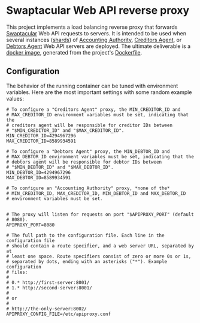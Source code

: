 Swaptacular Web API reverse proxy
=================================

This project implements a load balancing reverse proxy that forwards
[Swaptacular] Web API requests to servers. It is intended to be used when
several instances ([shards]) of [Accounting Authority], [Creditors Agent],
or [Debtors Agent] Web API servers are deployed. The ultimate deliverable is
a [docker image], generated from the project's
[Dockerfile](../master/Dockerfile).


Configuration
-------------

The behavior of the running container can be tuned with environment
variables. Here are the most important settings with some random
example values:

```shell
# To configure a "Creditors Agent" proxy, the MIN_CREDITOR_ID and
# MAX_CREDITOR_ID environment variables must be set, indicating that the
# creditors agent will be responsible for creditor IDs between
# "$MIN_CREDITOR_ID" and "$MAX_CREDITOR_ID".
MIN_CREDITOR_ID=4294967296
MAX_CREDITOR_ID=8589934591

# To configure a "Debtors Agent" proxy, the MIN_DEBTOR_ID and
# MAX_DEBTOR_ID environment variables must be set, indicating that the
# debtors agent will be responsible for debtor IDs between
# "$MIN_DEBTOR_ID" and "$MAX_DEBTOR_ID".
MIN_DEBTOR_ID=4294967296
MAX_DEBTOR_ID=8589934591

# To configure an "Accounting Authority" proxy, *none of the*
# MIN_CREDITOR_ID, MAX_CREDITOR_ID, MIN_DEBTOR_ID and MAX_DEBTOR_ID
# environment variables must be set.


# The proxy will listen for requests on port "$APIPROXY_PORT" (default
# 8080).
APIPROXY_PORT=8080

# The full path to the configuration file. Each line in the configuration file
# should contain a route specifier, and a web server URL, separated by at
# least one space. Route specifiers consist of zero or more 0s or 1s,
# separated by dots, ending with an asterisks ("*"). Example configuration
# files:
#
# 0.* http://first-server:8001/
# 1.* http://second-server:8001/
#
# or
#
# http://the-only-server:8002/
APIPROXY_CONFIG_FILE=/etc/apiproxy.conf
```


[Swaptacular]: https://swaptacular.github.io/overview
[docker image]: https://www.geeksforgeeks.org/what-is-docker-images/
[shards]: https://en.wikipedia.org/wiki/Shard_(database_architecture)
[Accounting Authority]: https://github.com/swaptacular/swpt_accounts
[Creditors Agent]: https://github.com/swaptacular/swpt_creditors
[Debtors Agent]: https://github.com/swaptacular/swpt_debtors

